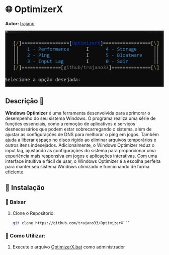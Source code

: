 # 🌐 OptimizerX

**Autor:** [trajano](https://github.com/trajano33)

<p align="center">
  <img src="https://github.com/trajano33/OptimizerX/blob/main/program.png" alt="png"/>
</p>



## Descrição 🚀

**Windows Optimizer** é uma ferramenta desenvolvida para aprimorar o desempenho do seu sistema Windows. O programa realiza uma série de funções essenciais, como a remoção de aplicativos e serviços desnecessários que podem estar sobrecarregando o sistema, além de ajustar as configurações de DNS para melhorar o ping em jogos. Também ajuda a liberar espaço no disco rígido ao eliminar arquivos temporários e outros itens indesejados. Adicionalmente, o Windows Optimizer reduz o input lag, ajustando as configurações do sistema para proporcionar uma experiência mais responsiva em jogos e aplicações interativas. Com uma interface intuitiva e fácil de usar, o Windows Optimizer é a escolha perfeita para manter seu sistema Windows otimizado e funcionando de forma eficiente.


## 🔧 Instalação



### 🔄 Baixar
1. Clone o Repositório:
    ```bash
   git clone https://github.com/trajano33/OptimizerX```

### 📱 Como Utilizar:
1. Execute o arquivo [OptimizerX.bat](https://github.com/trajano33/OptimizerX/blob/main/OptimizerX.bat) como administrador


